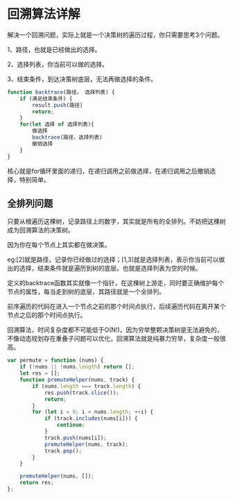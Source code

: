 # 回溯算法详解

解决一个回溯问题，实际上就是一个决策树的遍历过程，你只需要思考3个问题。

1、路径，也就是已经做出的选择。

2、选择列表，你当前可以做的选择。

3、结束条件，到达决策树底层，无法再做选择的条件。

```js
function backtrace(路径， 选择列表) {
    if (满足结束条件) {
        result.push(路径)
        return;
    }
    for(let 选择 of 选择列表){
        做选择
        backtrace(路径，选择列表)
        撤销选择
    }
}
```

核心就是for循环里面的递归，在递归调用之前做选择，在递归调用之后撤销选择，特别简单。

## 全排列问题

只要从根遍历这棵树，记录路径上的数字，其实就是所有的全排列。不妨把这棵树成为回溯算法的决策树。

因为你在每个节点上其实都在做决策。

eg:[2]就是路径，记录你已经做过的选择；[1,3]就是选择列表，表示你当前可以做出的选择，结束条件就是遍历到树的底层。也就是选择列表为空的时候。

定义的backtrace函数其实就像一个指针，在这棵树上游走，同时要正确维护每个节点的属性，每当走到树的底层，其路径就是一个全排列。

前序遍历的代码在进入一个节点之前的那个时间点执行，后续遍历代码在离开某个节点之后的那个时间点执行。

回溯算法，时间复杂度都不可能低于O(N!)，因为穷举整颗决策树是无法避免的，不像动态规划存在重叠子问题可以优化，回溯算法就是纯暴力穷举，复杂度一般很高。

```js
var permute = function (nums) {
    if (!nums || !nums.length) return [];
    let res = [];
    function premuteHelper(nums, track) {
        if (nums.length === track.length) {
            res.push(track.slice());
            return;
        }
        for (let i = 0; i < nums.length; ++i) {
            if (track.includes(nums[i])) {
                continue;
            }
            track.push(nums[i]);
            premuteHelper(nums, track);
            track.pop();
        }
    }

    premuteHelper(nums, []);
    return res;
};
```

